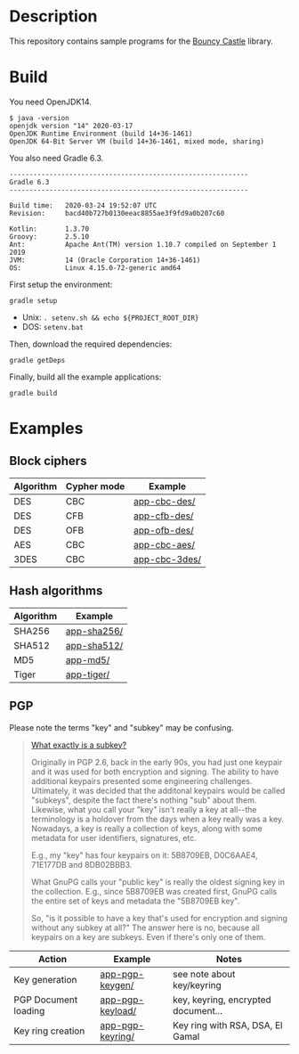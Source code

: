 # Description

This repository contains sample programs for the [Bouncy Castle](https://www.bouncycastle.org) library.

# Build

You need OpenJDK14.

    $ java -version
    openjdk version "14" 2020-03-17
    OpenJDK Runtime Environment (build 14+36-1461)
    OpenJDK 64-Bit Server VM (build 14+36-1461, mixed mode, sharing)
 
You also need Gradle 6.3.

    ------------------------------------------------------------
    Gradle 6.3
    ------------------------------------------------------------
    
    Build time:   2020-03-24 19:52:07 UTC
    Revision:     bacd40b727b0130eeac8855ae3f9fd9a0b207c60
    
    Kotlin:       1.3.70
    Groovy:       2.5.10
    Ant:          Apache Ant(TM) version 1.10.7 compiled on September 1 2019
    JVM:          14 (Oracle Corporation 14+36-1461)
    OS:           Linux 4.15.0-72-generic amd64

First setup the environment:

    gradle setup
    
* Unix: `. setenv.sh && echo ${PROJECT_ROOT_DIR}`
* DOS: `setenv.bat`

Then, download the required dependencies:

    gradle getDeps
    
Finally, build all the example applications:

    gradle build
    
# Examples

## Block ciphers

| Algorithm | Cypher mode | Example                                 |
|-----------|-------------|-----------------------------------------|
| DES       | CBC         | [app-cbc-des/](app-cbc-des/README.md)   |
| DES       | CFB         | [app-cfb-des/](app-cfb-des/README.md)   |
| DES       | OFB         | [app-ofb-des/](app-ofb-des/README.md)   |
| AES       | CBC         | [app-cbc-aes/](app-cbc-aes/README.md)   |
| 3DES      | CBC         | [app-cbc-3des/](app-cbc-3des/README.md) |

## Hash algorithms

| Algorithm | Example                                 |
|-----------|-----------------------------------------|
| SHA256    | [app-sha256/](app-sha256/README.md)     |
| SHA512    | [app-sha512/](app-sha512/README.md)     |
| MD5       | [app-md5/](app-md5/README.md)           |
| Tiger     | [app-tiger/](app-tiger/README.md)       |

## PGP

Please note the terms "key" and "subkey" may be confusing.

> [What exactly is a subkey?](https://security.stackexchange.com/questions/76940/what-exactly-is-a-subkey)
>
> Originally in PGP 2.6, back in the early 90s, you had just one keypair and it was used for both encryption and signing. The ability to have additional keypairs presented some engineering challenges. Ultimately, it was decided that the additonal keypairs would be called "subkeys", despite the fact there's nothing "sub" about them. Likewise, what you call your "key" isn't really a key at all--the terminology is a holdover from the days when a key really was a key. Nowadays, a key is really a collection of keys, along with some metadata for user identifiers, signatures, etc.
>
> E.g., my "key" has four keypairs on it: 5B8709EB, D0C6AAE4, 71E177DB and 8DB02BBB3.
>
> What GnuPG calls your "public key" is really the oldest signing key in the collection. E.g., since 5B8709EB was created first, GnuPG calls the entire set of keys and metadata the "5B8709EB key".
>
> So, "is it possible to have a key that's used for encryption and signing without any subkey at all?" The answer here is no, because all keypairs on a key are subkeys. Even if there's only one of them. 

| Action               | Example                                       | Notes                                  |
|----------------------|-----------------------------------------------|-----------------------------------------
| Key generation       | [app-pgp-keygen/](app-pgp-keygen/README.md)   | see note about key/keyring             |
| PGP Document loading | [app-pgp-keyload/](app-pgp-keyload/README.md) | key, keyring, encrypted document...    |
| Key ring creation    | [app-pgp-keyring/](app-pgp-keyring/README.md) | Key ring with RSA, DSA, El Gamal       |

